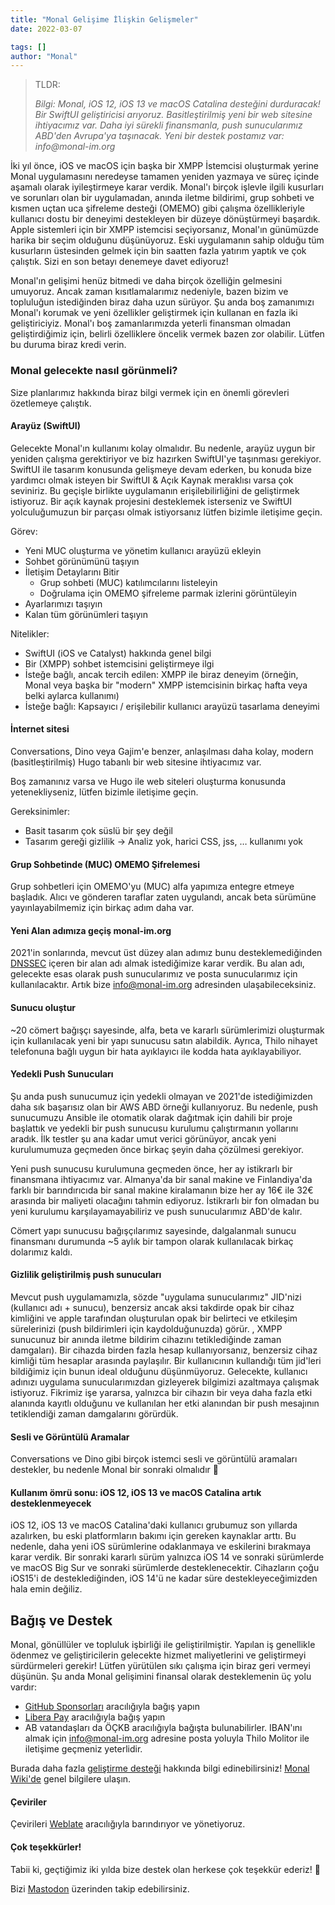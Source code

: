 ```yaml
---
title: "Monal Gelişime İlişkin Gelişmeler"
date: 2022-03-07

tags: []
author: "Monal"
---
```

> TLDR:
>
> _Bilgi: Monal, iOS 12, iOS 13 ve macOS Catalina desteğini durduracak!
> Bir SwiftUI geliştiricisi arıyoruz.
> Basitleştirilmiş yeni bir web sitesine ihtiyacımız var.
> Daha iyi sürekli finansmanla, push sunucularımız ABD'den Avrupa'ya taşınacak.
> Yeni bir destek postamız var: info@monal-im.org_

İki yıl önce, iOS ve macOS için başka bir XMPP İstemcisi oluşturmak yerine Monal uygulamasını neredeyse tamamen yeniden yazmaya ve süreç içinde aşamalı olarak iyileştirmeye karar verdik. Monal'ı birçok işlevle ilgili kusurları ve sorunları olan bir uygulamadan, anında iletme bildirimi, grup sohbeti ve kısmen uçtan uca şifreleme desteği (OMEMO) gibi çalışma özellikleriyle kullanıcı dostu bir deneyimi destekleyen bir düzeye dönüştürmeyi başardık. Apple sistemleri için bir XMPP istemcisi seçiyorsanız, Monal'ın günümüzde harika bir seçim olduğunu düşünüyoruz. Eski uygulamanın sahip olduğu tüm kusurların üstesinden gelmek için bin saatten fazla yatırım yaptık ve çok çalıştık. Sizi en son betayı denemeye davet ediyoruz!

Monal'ın gelişimi henüz bitmedi ve daha birçok özelliğin gelmesini umuyoruz. Ancak zaman kısıtlamalarımız nedeniyle, bazen bizim ve topluluğun istediğinden biraz daha uzun sürüyor. Şu anda boş zamanımızı Monal'ı korumak ve yeni özellikler geliştirmek için kullanan en fazla iki geliştiriciyiz. Monal'ı boş zamanlarımızda yeterli finansman olmadan geliştirdiğimiz için, belirli özelliklere öncelik vermek bazen zor olabilir. Lütfen bu duruma biraz kredi verin.

### Monal gelecekte nasıl görünmeli?

Size planlarımız hakkında biraz bilgi vermek için en önemli görevleri özetlemeye çalıştık.

#### Arayüz (SwiftUI)

Gelecekte Monal'ın kullanımı kolay olmalıdır. Bu nedenle, arayüz uygun bir yeniden çalışma gerektiriyor ve biz hazırken SwiftUI'ye taşınması gerekiyor. SwiftUI ile tasarım konusunda gelişmeye devam ederken, bu konuda bize yardımcı olmak isteyen bir SwiftUI & Açık Kaynak meraklısı varsa çok seviniriz.
Bu geçişle birlikte uygulamanın erişilebilirliğini de geliştirmek istiyoruz. Bir açık kaynak projesini desteklemek isterseniz ve SwiftUI yolculuğumuzun bir parçası olmak istiyorsanız lütfen bizimle iletişime geçin.

Görev:

* Yeni MUC oluşturma ve yönetim kullanıcı arayüzü ekleyin
* Sohbet görünümünü taşıyın
* İletişim Detaylarını Bitir
    * Grup sohbeti (MUC) katılımcılarını listeleyin
    * Doğrulama için OMEMO şifreleme parmak izlerini görüntüleyin
* Ayarlarımızı taşıyın
* Kalan tüm görünümleri taşıyın

Nitelikler:

* SwiftUI (iOS ve Catalyst) hakkında genel bilgi
* Bir (XMPP) sohbet istemcisini geliştirmeye ilgi
* İsteğe bağlı, ancak tercih edilen: XMPP ile biraz deneyim (örneğin, Monal veya başka bir "modern" XMPP istemcisinin birkaç hafta veya belki aylarca kullanımı)
* İsteğe bağlı: Kapsayıcı / erişilebilir kullanıcı arayüzü tasarlama deneyimi

#### İnternet sitesi

Conversations, Dino veya Gajim'e benzer, anlaşılması daha kolay, modern (basitleştirilmiş) Hugo tabanlı bir web sitesine ihtiyacımız var.

Boş zamanınız varsa ve Hugo ile web siteleri oluşturma konusunda yetenekliyseniz, lütfen bizimle iletişime geçin.

Gereksinimler:

* Basit tasarım çok süslü bir şey değil
* Tasarım gereği gizlilik → Analiz yok, harici CSS, jss, … kullanımı yok

#### Grup Sohbetinde (MUC) OMEMO Şifrelemesi

Grup sohbetleri için OMEMO'yu (MUC) alfa yapımıza entegre etmeye başladık. Alıcı ve gönderen taraflar zaten uygulandı, ancak beta sürümüne yayınlayabilmemiz için birkaç adım daha var.

#### Yeni Alan adımıza geçiş monal-im.org

2021'in sonlarında, mevcut üst düzey alan adımız bunu desteklemediğinden [DNSSEC](https://en.wikipedia.org/wiki/Domain_Name_System_Security_Extensions) içeren bir alan adı almak istediğimize karar verdik. Bu alan adı, gelecekte esas olarak push sunucularımız ve posta sunucularımız için kullanılacaktır. Artık bize info@monal-im.org adresinden ulaşabileceksiniz.

#### Sunucu oluştur

~20 cömert bağışçı sayesinde, alfa, beta ve kararlı sürümlerimizi oluşturmak için kullanılacak yeni bir yapı sunucusu satın alabildik. Ayrıca, Thilo nihayet telefonuna bağlı uygun bir hata ayıklayıcı ile kodda hata ayıklayabiliyor.

#### Yedekli Push Sunucuları

Şu anda push sunucumuz için yedekli olmayan ve 2021'de istediğimizden daha sık başarısız olan bir AWS ABD örneği kullanıyoruz. Bu nedenle, push sunucumuzu Ansible ile otomatik olarak dağıtmak için dahili bir proje başlattık ve yedekli bir push sunucusu kurulumu çalıştırmanın yollarını aradık. İlk testler şu ana kadar umut verici görünüyor, ancak yeni kurulumumuza geçmeden önce birkaç şeyin daha çözülmesi gerekiyor.

Yeni push sunucusu kurulumuna geçmeden önce, her ay istikrarlı bir finansmana ihtiyacımız var. Almanya'da bir sanal makine ve Finlandiya'da farklı bir barındırıcıda bir sanal makine kiralamanın bize her ay 16€ ile 32€ arasında bir maliyeti olacağını tahmin ediyoruz. İstikrarlı bir fon olmadan bu yeni kurulumu karşılayamayabiliriz ve push sunucularımız ABD'de kalır.

Cömert yapı sunucusu bağışçılarımız sayesinde, dalgalanmalı sunucu finansmanı durumunda ~5 aylık bir tampon olarak kullanılacak birkaç dolarımız kaldı.

#### Gizlilik geliştirilmiş push sunucuları

Mevcut push uygulamamızla, sözde "uygulama sunucularımız" JID'nizi (kullanıcı adı + sunucu), benzersiz ancak aksi takdirde opak bir cihaz kimliğini ve apple tarafından oluşturulan opak bir belirteci ve etkileşim sürelerinizi (push bildirimleri için kaydolduğunuzda) görür. , XMPP sunucunuz bir anında iletme bildirim cihazını tetiklediğinde zaman damgaları).
Bir cihazda birden fazla hesap kullanıyorsanız, benzersiz cihaz kimliği tüm hesaplar arasında paylaşılır. Bir kullanıcının kullandığı tüm jid'leri bildiğimiz için bunun ideal olduğunu düşünmüyoruz.
Gelecekte, kullanıcı adınızı uygulama sunucularımızdan gizleyerek bilgimizi azaltmaya çalışmak istiyoruz. Fikrimiz işe yararsa, yalnızca bir cihazın bir veya daha fazla etki alanında kayıtlı olduğunu ve kullanılan her etki alanından bir push mesajının tetiklendiği zaman damgalarını görürdük.

#### Sesli ve Görüntülü Aramalar

Conversations ve Dino gibi birçok istemci sesli ve görüntülü aramaları destekler, bu nedenle Monal bir sonraki olmalıdır 🙂

#### Kullanım ömrü sonu: iOS 12, iOS 13 ve macOS Catalina artık desteklenmeyecek

iOS 12, iOS 13 ve macOS Catalina'daki kullanıcı grubumuz son yıllarda azalırken, bu eski platformların bakımı için gereken kaynaklar arttı. Bu nedenle, daha yeni iOS sürümlerine odaklanmaya ve eskilerini bırakmaya karar verdik. Bir sonraki kararlı sürüm yalnızca iOS 14 ve sonraki sürümlerde ve macOS Big Sur ve sonraki sürümlerde desteklenecektir. Cihazların çoğu iOS15'i de desteklediğinden, iOS 14'ü ne kadar süre destekleyeceğimizden hala emin değiliz.

Bağış ve Destek
---------------------

Monal, gönüllüler ve topluluk işbirliği ile geliştirilmiştir. Yapılan iş genellikle ödenmez ve geliştiricilerin gelecekte hizmet maliyetlerini ve geliştirmeyi sürdürmeleri gerekir! Lütfen yürütülen sıkı çalışma için biraz geri vermeyi düşünün. Şu anda Monal gelişimini finansal olarak desteklemenin üç yolu vardır:

* [GitHub Sponsorları](https://github.com/sponsors/tmolitor-stud-tu) aracılığıyla bağış yapın
* [Libera Pay](https://liberapay.com/tmolitor) aracılığıyla bağış yapın
* AB vatandaşları da ÖÇKB aracılığıyla bağışta bulunabilirler. IBAN'ını almak için [info@monal-im.org](mailto:info@monal-im.org) adresine posta yoluyla Thilo Molitor ile iletişime geçmeniz yeterlidir.

Burada daha fazla [geliştirme desteği](https://github.com/monal-im/Monal/issues/363) hakkında bilgi edinebilirsiniz! [Monal Wiki'de](https://github.com/monal-im/Monal/wiki) genel bilgilere ulaşın.

#### Çeviriler

Çevirileri [Weblate](https://hosted.weblate.org/engage/monal/) aracılığıyla barındırıyor ve yönetiyoruz.

#### Çok teşekkürler!

Tabii ki, geçtiğimiz iki yılda bize destek olan herkese çok teşekkür ederiz! 🙂

Bizi [Mastodon](https://fosstodon.org/@Monal) üzerinden takip edebilirsiniz.
